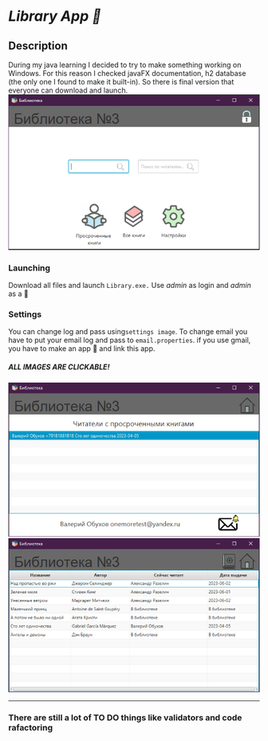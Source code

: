 # ***Library App :book:***
## Description
During my java learning I decided to try to make something working on Windows.
For this reason I checked javaFX documentation, h2 database (the only one I found to make it built-in).
So there is final version that everyone can download and launch.
![Main Page](https://github.com/valerRien/LibraryJavaFX/blob/master/src/main/resources/screenshots/2023-06-02_17-57-00.png)
### Launching
Download all files and launch `Library.exe.`
Use *admin* as login and *admin* as a :key:

### Settings
You can change log and pass using`settings image`.
To change email you have to put your email log and pass to `email.properties`.
if you use gmail, you have to make an app :key: and link this app.
##### ALL IMAGES ARE CLICKABLE!
![TimeOutReaders](https://github.com/valerRien/LibraryJavaFX/blob/master/src/main/resources/screenshots/2023-06-02_17-59-51.png)
![BooList](https://github.com/valerRien/LibraryJavaFX/blob/master/src/main/resources/screenshots/2023-06-02_17-59-27.png)
______
### There are still a lot of TO DO things like validators and code rafactoring
